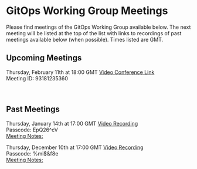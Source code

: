 # GitOps Working Group Meetings
Please find meetings of the GitOps Working Group available below. The next meeting will be listed at the top of the list with links to recordings of past meetings available below (when possible). Times listed are GMT.

## Upcoming Meetings
Thursday, February 11th at 18:00 GMT
[Video Conference Link](https://weaveworks.zoom.us/j/93181235360)<br>
Meeting ID: 93181235360
<br><br><br>

## Past Meetings
Thursday, January 14th at 17:00 GMT
[Video Recording](https://weaveworks.zoom.us/rec/share/_qrMRze16IHb2d4KIOHSa2Wxb_XzbU41-ZH6YZI5aJkUqOHM1bBQLCQhkFva5xo0.ay0LdxTVPCTlgbSd)<br>
Passcode: EpQ26^cV<br>
[Meeting Notes:](https://docs.google.com/document/d/1hxifmCdOV5_FbKloDJRWZQHq0ge-trXJKF-BgV4wHVk/)

Thursday, December 10th at 17:00 GMT
[Video Recording](https://weaveworks.zoom.us/rec/share/jyagKQsL7irvi1pF-RHzrrwH-Sqa59wNnBK0F2H8QYBo_rxJZOXMO-5j5CwUgKiK.9cl0var5BN-z0qrI)<br>
Passcode: %mi$&f8e<br>
[Meeting Notes:](https://docs.google.com/document/d/1hxifmCdOV5_FbKloDJRWZQHq0ge-trXJKF-BgV4wHVk/)
